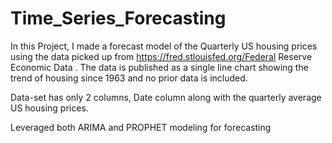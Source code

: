 # Time_Series_Forecasting

In this Project, I made a forecast model of the Quarterly US housing prices using the data picked up from https://fred.stlouisfed.org/Federal Reserve Economic Data . The data is published as a single line chart showing the trend of housing since 1963 and no prior data is included.

Data-set has only 2 columns, Date column along with the quarterly average US housing prices.

Leveraged both ARIMA and PROPHET modeling for forecasting
